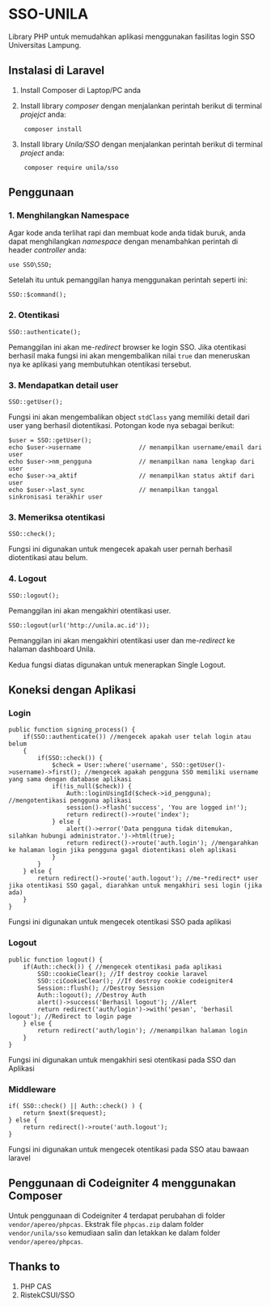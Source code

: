 # SSO-UNILA
Library PHP untuk memudahkan aplikasi menggunakan fasilitas login SSO Universitas Lampung.

## Instalasi di Laravel
1. Install Composer di Laptop/PC anda

2. Install library *composer* dengan menjalankan perintah berikut di terminal *projejct* anda:

        composer install

3. Install library *Unila/SSO* dengan menjalankan perintah berikut di terminal *project* anda:

        composer require unila/sso

## Penggunaan

### 1. Menghilangkan Namespace

Agar kode anda terlihat rapi dan membuat kode anda tidak buruk, anda dapat menghilangkan *namespace* dengan menambahkan perintah di header *controller* anda:

    use SSO\SSO;

Setelah itu untuk pemanggilan hanya menggunakan perintah seperti ini:

    SSO::$command();

### 2. Otentikasi

    SSO::authenticate();

Pemanggilan ini akan me-*redirect* browser ke login SSO. Jika otentikasi berhasil maka fungsi ini akan mengembalikan nilai `true` dan meneruskan nya ke aplikasi yang membutuhkan otentikasi tersebut.

### 3. Mendapatkan detail user

    SSO::getUser();

Fungsi ini akan mengembalikan object `stdClass` yang memiliki detail dari user yang berhasil diotentikasi. Potongan kode nya sebagai berikut:

    $user = SSO::getUser();
    echo $user->username                // menampilkan username/email dari user
    echo $user->nm_pengguna             // menampilkan nama lengkap dari user
    echo $user->a_aktif                 // menampilkan status aktif dari user
    echo $user->last_sync               // menampilkan tanggal sinkronisasi terakhir user

### 3. Memeriksa otentikasi

    SSO::check();

Fungsi ini digunakan untuk mengecek apakah user pernah berhasil diotentikasi atau belum.

### 4. Logout

    SSO::logout();

Pemanggilan ini akan mengakhiri otentikasi user.

    SSO::logout(url('http://unila.ac.id'));

Pemanggilan ini akan mengakhiri otentikasi user dan me-*redirect* ke halaman dashboard Unila.

Kedua fungsi diatas digunakan untuk menerapkan Single Logout.

## Koneksi dengan Aplikasi

### Login

    public function signing_process() {
        if(SSO::authenticate()) //mengecek apakah user telah login atau belum
        {
            if(SSO::check()) {
                $check = User::where('username', SSO::getUser()->username)->first(); //mengecek apakah pengguna SSO memiliki username yang sama dengan database aplikasi
                if(!is_null($check)) {
                    Auth::loginUsingId($check->id_pengguna); //mengotentikasi pengguna aplikasi
                    session()->flash('success', 'You are logged in!');
                    return redirect()->route('index');
                } else {
                    alert()->error('Data pengguna tidak ditemukan, silahkan hubungi administrator.')->html(true);
                    return redirect()->route('auth.login'); //mengarahkan ke halaman login jika pengguna gagal diotentikasi oleh aplikasi
                }
            }
        } else {
            return redirect()->route('auth.logout'); //me-*redirect* user jika otentikasi SSO gagal, diarahkan untuk mengakhiri sesi login (jika ada)
        }
    }

Fungsi ini digunakan untuk mengecek otentikasi SSO pada aplikasi

### Logout
    public function logout() {
        if(Auth::check()) { //mengecek otentikasi pada aplikasi
            SSO::cookieClear(); //If destroy cookie laravel
            SSO::ciCookieClear(); //If destroy cookie codeigniter4
            Session::flush(); //Destroy Session
            Auth::logout(); //Destroy Auth
            alert()->success('Berhasil logout'); //Alert
            return redirect('auth/login')->with('pesan', 'berhasil logout'); //Redirect to login page
        } else {
            return redirect('auth/login'); //menampilkan halaman login
        }
    }

Fungsi ini digunakan untuk mengakhiri sesi otentikasi pada SSO dan Aplikasi

### Middleware

    if( SSO::check() || Auth::check() ) {
        return $next($request);
    } else {
        return redirect()->route('auth.logout');
    }

Fungsi ini digunakan untuk mengecek otentikasi pada SSO atau bawaan laravel

## Penggunaan di Codeigniter 4 menggunakan Composer

Untuk penggunaan di Codeigniter 4 terdapat perubahan di folder `vendor/apereo/phpcas`. Ekstrak file `phpcas.zip` dalam folder `vendor/unila/sso` kemudiaan salin dan letakkan ke dalam folder `vendor/apereo/phpcas`.

## Thanks to

1. PHP CAS
2. RistekCSUI/SSO